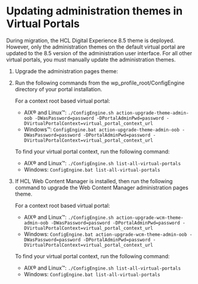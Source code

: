 # Updating administration themes in Virtual Portals

During migration, the HCL Digital Experience 8.5 theme is deployed. However, only the administration themes on the default virtual portal are updated to the 8.5 version of the administration user interface. For all other virtual portals, you must manually update the administration themes.

1.  Upgrade the administration pages theme:
2.  Run the following commands from the wp_profile_root/ConfigEngine directory of your portal installation.

    For a context root based virtual portal:

    -   AIX® and Linux™: `./ConfigEngine.sh action-upgrade-theme-admin-oob -DWasPassword=password -DPortalAdminPwd=password -DVirtualPortalContext=virtual_portal_context_url`
    -   Windows™: `ConfigEngine.bat action-upgrade-theme-admin-oob -DWasPassword=password -DPortalAdminPwd=password -DVirtualPortalContext=virtual_portal_context_url`

    To find your virtual portal context, run the following command:

    -   AIX® and Linux™: `./ConfigEngine.sh list-all-virtual-portals`
    -   Windows: `ConfigEngine.bat list-all-virtual-portals`

3.  If HCL Web Content Manager is installed, then run the following command to upgrade the Web Content Manager administration pages theme.

    For a context root based virtual portal:

    -   AIX® and Linux™: `./ConfigEngine.sh action-upgrade-wcm-theme-admin-oob -DWasPassword=password -DPortalAdminPwd=password -DVirtualPortalContext=virtual_portal_context_url`
    -   Windows: `ConfigEngine.bat action-upgrade-wcm-theme-admin-oob -DWasPassword=password -DPortalAdminPwd=password -DVirtualPortalContext=virtual_portal_context_url`

    To find your virtual portal context, run the following command:

    -   AIX® and Linux™: `./ConfigEngine.sh list-all-virtual-portals`
    -   Windows: `ConfigEngine.bat list-all-virtual-portals`


